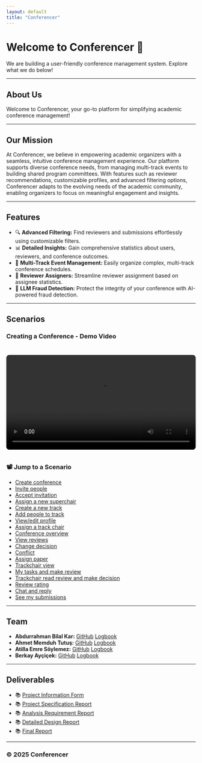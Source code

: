 ```yaml
---
layout: default
title: "Conferencer"
---
```


# Welcome to Conferencer 🚀

We are building a user-friendly conference management system. Explore what we do below!

---

## About Us

Welcome to Conferencer, your go-to platform for simplifying academic conference management!

---

## Our Mission

At Conferencer, we believe in empowering academic organizers with a seamless, intuitive conference management experience. Our platform supports diverse conference needs, from managing multi-track events to building shared program committees. With features such as reviewer recommendations, customizable profiles, and advanced filtering options, Conferencer adapts to the evolving needs of the academic community, enabling organizers to focus on meaningful engagement and insights.

---

## Features

- 🔍 **Advanced Filtering:** Find reviewers and submissions effortlessly using customizable filters.
- 📊 **Detailed Insights:** Gain comprehensive statistics about users, reviewers, and conference outcomes.
- 📅 **Multi-Track Event Management:** Easily organize complex, multi-track conference schedules.
- 💼 **Reviewer Assigners:** Streamline reviewer assignment based on assignee statistics.
- 🤖 **LLM Fraud Detection:** Protect the integrity of your conference with AI-powered fraud detection.

---

## Scenarios

### Creating a Conference - Demo Video

<div style="position: relative; padding-bottom: 56.25%; height: 0; overflow: hidden; max-width: 100%; border-radius: 8px; margin: 20px 0;">
  <video id="demoVideo" controls style="width: 100%; border-radius: 8px; margin: 20px 0;">
    <source src="assets/0511_Com.mp4" type="video/mp4">
    Your browser does not support the video tag.
  </video>
</div>

<div>
  <h3>📽️ Jump to a Scenario</h3>
  <ul>
    <li><a href="#" onclick="seekVideo(0)">Create conference</a></li>
    <li><a href="#" onclick="seekVideo(27)">Invite people</a></li>
    <li><a href="#" onclick="seekVideo(41)">Accept invitation</a></li>
    <li><a href="#" onclick="seekVideo(55)">Assign a new superchair</a></li>
    <li><a href="#" onclick="seekVideo(107)">Create a new track</a></li>
    <li><a href="#" onclick="seekVideo(135)">Add people to track</a></li>
    <li><a href="#" onclick="seekVideo(146)">View/edit profile</a></li>
    <li><a href="#" onclick="seekVideo(183)">Assign a track chair</a></li>
    <li><a href="#" onclick="seekVideo(195)">Conference overview</a></li>
    <li><a href="#" onclick="seekVideo(255)">View reviews</a></li>
    <li><a href="#" onclick="seekVideo(267)">Change decision</a></li>
    <li><a href="#" onclick="seekVideo(277)">Conflict</a></li>
    <li><a href="#" onclick="seekVideo(300)">Assign paper</a></li>
    <li><a href="#" onclick="seekVideo(320)">Trackchair view</a></li>
    <li><a href="#" onclick="seekVideo(337)">My tasks and make review</a></li>
    <li><a href="#" onclick="seekVideo(375)">Trackchair read review and make decision</a></li>
    <li><a href="#" onclick="seekVideo(405)">Review rating</a></li>
    <li><a href="#" onclick="seekVideo(439)">Chat and reply</a></li>
    <li><a href="#" onclick="seekVideo(461)">See my submissions</a></li>
  </ul>
</div>

<script>
  function seekVideo(seconds) {
    const video = document.getElementById('demoVideo');
    video.currentTime = seconds;
    video.play();
  }
</script>

---

## Team

- **Abdurrahman Bilal Kar:** [GitHub](https://github.com/abilalkar) [Logbook](https://docs.google.com/document/d/1tvbA_a8OFBS25H6mmW2rgRJPnKD4thqJQN4Bayte7iM/edit?usp=sharing)
- **Ahmet Memduh Tutuş:** [GitHub](https://github.com/memduhtutus) [Logbook](https://docs.google.com/document/d/1RLuLGbGP9tq8x2x4JN0-rEbsMUVBQWjykxkwLvANRtM/edit?usp=sharing)
- **Atilla Emre Söylemez:** [GitHub](https://github.com/At1llaes22) [Logbook](https://docs.google.com/document/d/1bNkmu5djHaaG9sipRPZrShTFjT25p-enPCtM-9O3fy4/edit?usp=sharing)
- **Berkay Ayçiçek:** [GitHub](https://github.com/brkye) [Logbook](https://docs.google.com/document/d/1PBVK1BPU3sIirE2HYDI7CidOOuJ1UpTuBsUUFxfyN68/edit?usp=sharing)

---

## Deliverables

- 📚 [Project Information Form](assets/Paper-Citadel_Project_Information_Form.docx)
- 📚 [Project Specification Report](assets/T2409-Project_Specification_Document.pdf)
- 📚 [Analysis Requirement Report](assets/T2409-Analysis_Requirement_Report.pdf)
- 📚 [Detailed Design Report](assets/T2409-Detailed_Design_Report.pdf)
- 📚 [Final Report](assets/T2409-Final_Report.pdf)

---

### © 2025 Conferencer
